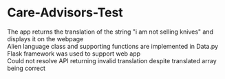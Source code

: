 # Care-Advisors-Test
The app returns the translation of the string "i am not selling knives" and displays it on the webpage<br />
Alien language class and supporting functions are implemented in Data.py<br />
Flask framework was used to support web app<br />
Could not resolve API returning invalid translation despite translated array being correct
